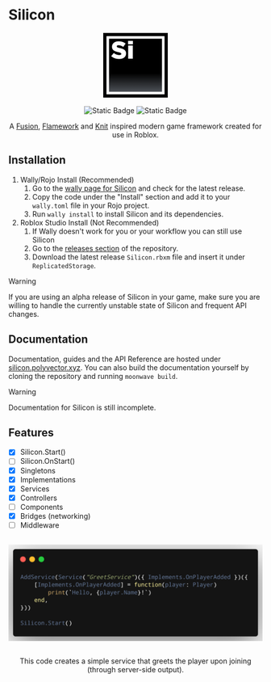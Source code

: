 # Silicon
<div align="center">
   <img align="center" src="https://github.com/PolyVectors/Silicon/blob/main/assets/logo.png?raw=true" width="128">
</div>

<br>

<div align="center"/>
   <img alt="Static Badge" src="https://img.shields.io/badge/version-0.1.0_beta.1-black">
   <img alt="Static Badge" src="https://img.shields.io/badge/license-MIT-black?logo=">
   
   A [Fusion](https://github.com/dphfox/Fusion), [Flamework](https://github.com/rbxts-flamework/core) and [Knit](https://github.com/Sleitnick/Knit) inspired modern game framework created for use in Roblox.
</div>

## Installation
1. Wally/Rojo Install (Recommended)
   1. Go to the [wally page for Silicon](https://wally.run/package/polyvectors/silicon) and check for the latest release.
   2. Copy the code under the "Install" section and add it to your `wally.toml` file in your Rojo project.
   3. Run `wally install` to install Silicon and its dependencies.
2. Roblox Studio Install (Not Recommended)
   1. If Wally doesn't work for you or your workflow you can still use Silicon
   2. Go to the [releases section](https://github.com/PolyVectors/Silicon/releases) of the repository.
   3. Download the latest release `Silicon.rbxm` file and insert it under `ReplicatedStorage`.
> [!WARNING]
> If you are using an alpha release of Silicon in your game, make sure you are willing to handle the currently unstable state of Silicon and frequent API changes.

## Documentation
Documentation, guides and the API Reference are hosted under [silicon.polyvector.xyz](https://silicon.polyvector.xyz).
You can also build the documentation yourself by cloning the repository and running `moonwave build`.
> [!WARNING]
> Documentation for Silicon is still incomplete.

## Features
- [x] Silicon.Start()
- [ ] Silicon.OnStart()
- [x] Singletons
- [x] Implementations
- [x] Services
- [x] Controllers
- [ ] Components
- [x] Bridges (networking)
- [ ] Middleware

##
<!--moonwave-hide-before-this-line-->

<div align="center">
   <img align="center" src="https://github.com/PolyVectors/Silicon/blob/main/assets/example.png?raw=true" width="512"/>
   <p>
      <br/>
      This code creates a simple service that greets the player upon joining (through server-side output).
   </p>
</div>
